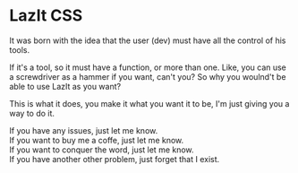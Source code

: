 # LazIt CSS

It was born with the idea that the user (dev) must have all the control of his tools. 

If it's a tool, so it must have a function, or more than one. Like, you can use a screwdriver as a hammer if you want, can't you? So why you woulnd't be able to use LazIt as you want?

This is what it does, you make it what you want it to be, I'm just giving you a way to do it.

If you have any issues, just let me know.  
If you want to buy me a coffe, just let me know.  
If you want to conquer the word, just let me know.  
If you have another other problem, just forget that I exist.  
